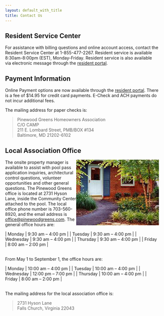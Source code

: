 ```yaml
---
layout: default_with_title
title: Contact Us
---
```


## Resident Service Center

For assistance with billing questions and online account access, contact the Resident Service Center at 1-855-477-2267.  Resident service is available 8:30am-8:00pm (EST), Monday-Friday.  Resident service is also available via electronic message through the [resident portal](http://www.ciranet.com/ResidentPortal). 

## Payment Information

Online Payment options are now available through the [resident portal](http://www.ciranet.com/ResidentPortal).  There is a fee of $14.95 for credit card payments.  E-Check and ACH payments do not incur additional fees.

The mailing address for paper checks is:

>Pinewood Greens Homeowners Association  
>C/O CAMP  
>211 E. Lombard Street, PMB/BOX #134  
>Baltimore, MD 21202-6102


## Local Association Office

<img alt="" longdesc="Office door" src="images/office_door.jpg" style="width: 271px; height: 215px; float: right;" />

The onsite property manager is available to assist with pool pass application inquiries, architectural control questions, volunteer opportunities and other general questions. The Pinewood Greens office is located at 2731 Hyson Lane, inside the Community Center attached to the pool. The local office phone number is 703-560-8920, and the email address is office@pinewoodgreens.com. 
The general office hours are:

| Monday | 9:30 am – 4:00 pm |
| Tuesday | 9:30 am – 4:00 pm |
| Wednesday | 9:30 am – 4:00 pm |
| Thursday | 9:30 am – 4:00 pm |
| Friday | 8:00 am – 2:00 pm |

<br>From May 1 to September 1, the office hours are:

| Monday | 10:00 am – 4:00 pm |
| Tuesday | 10:00 am – 4:00 pm |
| Wednesday | 12:00 pm – 7:00 pm |
| Thursday | 10:00 am – 4:00 pm |
| Friday | 8:00 am – 2:00 pm |

<br>The mailing address for the local association office is:

>2731 Hyson Lane  
>Falls Church, Virginia 22043  




